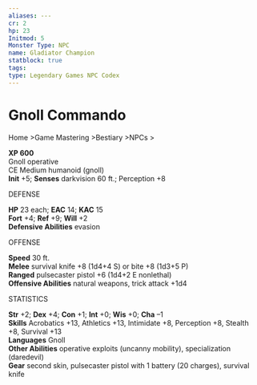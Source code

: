 ```yaml
---
aliases: ---
cr: 2
hp: 23
Initmod: 5
Monster Type: NPC
name: Gladiator Champion
statblock: true
tags: 
type: Legendary Games NPC Codex
---
```


# Gnoll Commando

Home >Game Mastering >Bestiary >NPCs >

**XP 600**  
Gnoll operative  
CE Medium humanoid (gnoll)  
**Init** +5; **Senses** darkvision 60 ft.; Perception +8

DEFENSE

**HP** 23 each; **EAC** 14; **KAC** 15  
**Fort** +4; **Ref** +9; **Will** +2  
**Defensive Abilities** evasion

OFFENSE

**Speed** 30 ft.  
**Melee** survival knife +8 (1d4+4 S) or bite +8 (1d3+5 P)  
**Ranged** pulsecaster pistol +6 (1d4+2 E nonlethal)  
**Offensive Abilities** natural weapons, trick attack +1d4

STATISTICS

**Str** +2; **Dex** +4; **Con** +1; **Int** +0; **Wis** +0; **Cha** –1  
**Skills** Acrobatics +13, Athletics +13, Intimidate +8, Perception +8, Stealth +8, Survival +13  
**Languages** Gnoll  
**Other Abilities** operative exploits (uncanny mobility), specialization (daredevil)  
**Gear** second skin, pulsecaster pistol with 1 battery (20 charges), survival knife


